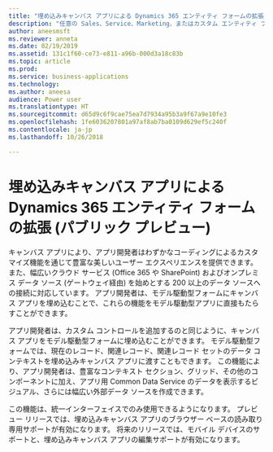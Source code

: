 ```yaml
---
title: "埋め込みキャンバス アプリによる Dynamics 365 エンティティ フォームの拡張"
description: "任意の Sales、Service、Marketing、またはカスタム エンティティ フォームにキャンバス アプリを埋め込んで、わずかなコーディングによる豊富なカスタマイズのほか、200 以上のデータ ソースをフル活用できます。"
author: aneesmsft
ms.reviewer: anneta
ms.date: 02/19/2019
ms.assetid: 131c1f60-ce73-e811-a96b-000d3a18c83b
ms.topic: article
ms.prod: 
ms.service: business-applications
ms.technology: 
ms.author: aneesa
audience: Power user
ms.translationtype: HT
ms.sourcegitcommit: d65d9c6f9cae75ea7d7934a95b3a9f67a9e10fe3
ms.openlocfilehash: 1fe6036207801a97af8ab7ba0109d629ef5c240f
ms.contentlocale: ja-jp
ms.lasthandoff: 10/26/2018

---
```

# <a name="extend-dynamics-365-entity-forms-with-embedded-canvas-apps-public-preview"></a>埋め込みキャンバス アプリによる Dynamics 365 エンティティ フォームの拡張 (パブリック プレビュー)




キャンバス アプリにより、アプリ開発者はわずかなコーディングによるカスタマイズ機能を通じて豊富な美しいユーザー エクスペリエンスを提供できます。 また、幅広いクラウド サービス (Office 365 や SharePoint) およびオンプレミス データ ソース (ゲートウェイ経由) を始めとする 200 以上のデータ ソースへの接続に対応しています。 アプリ開発者は、モデル駆動型フォームにキャンバス アプリを埋め込むことで、これらの機能をモデル駆動型アプリに直接もたらすことができます。 
 
アプリ開発者は、カスタム コントロールを追加するのと同じように、キャンバス アプリをモデル駆動型フォームに埋め込むことができます。 モデル駆動型フォームでは、現在のレコード、関連レコード、関連レコード セットのデータ コンテキストを埋め込みキャンバス アプリに渡すこともできます。 この機能により、アプリ開発者は、豊富なコンテキスト セクション、グリッド、その他のコンポーネントに加え、アプリ用 Common Data Service のデータを表示するビジュアル、さらには幅広い外部データ ソースを作成できます。

この機能は、統一インターフェイスでのみ使用できるようになります。 プレビュー リリースでは、埋め込みキャンバス アプリのブラウザー ベースの読み取り専用サポートが有効になります。 将来のリリースでは、モバイル デバイスのサポートと、埋め込みキャンバス アプリの編集サポートが有効になります。
